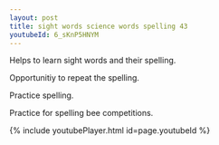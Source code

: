 ```yaml
---
layout: post
title: sight words science words spelling 43
youtubeId: 6_sKnP5HNYM
---
```

 
 
Helps to learn sight words and their spelling.

Opportunitiy to repeat the spelling. 

Practice spelling. 
 
Practice for spelling bee competitions. 
 
{% include youtubePlayer.html id=page.youtubeId %}
 
 
